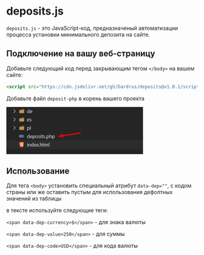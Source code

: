 # deposits.js

`deposits.js` - это JavaScript-код, предназначеный автоматизации процесса установки минимального депозита на сайте.

## Подключение на вашу веб-страницу

Добавьте следующий код перед закрывающим тегом `</body>` на вашем сайте:

```html
<script src="https://cdn.jsdelivr.net/gh/Dardrus/deposits@v1.0.1/script.js"></script>
```
Добавьте файл `deposit-php` в корень вашего проекта

![deposit php](images/deposit-php.png)

## Использование

Для тега `<body>` установить специальный атрибут `data-dep=""`, с кодом страны или же оставить пустым для использования дефолтных значений из таблицы

в тексте используйте следующие теги:

`<span data-dep-currency>$</span>` - для знака валюты

`<span data-dep-value>250</span>` - для суммы 

`<span data-dep-code>USD</span>` - для кода валюты
